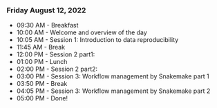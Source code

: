
### Friday August 12, 2022

- 09:30 AM - Breakfast
- 10:00 AM - Welcome and overview of the day
- 10:05 AM - Session 1: Introduction to data reproducibility
- 11:45 AM - Break
- 12:00 PM - Session 2 part1:
- 01:00 PM - Lunch
- 02:00 PM - Session 2 part2:
- 03:00 PM - Session 3: Workflow management by Snakemake part 1
- 03:50 PM - Break
- 04:05 PM - Session 3: Workflow management by Snakemake part 2
- 05:00 PM - Done!